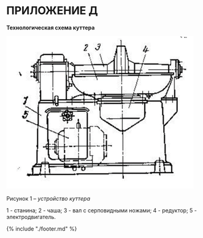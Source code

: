# ПРИЛОЖЕНИЕ Д

**Технологическая схема куттера**

![](images/p5-1.png)

Рисунок 1 – *устройство куттера* 

1 - станина; 2 - чаша; 3 - вал с серповидными ножами; 4 - редуктор; 5 - электродвигатель.

{% include "./footer.md" %}